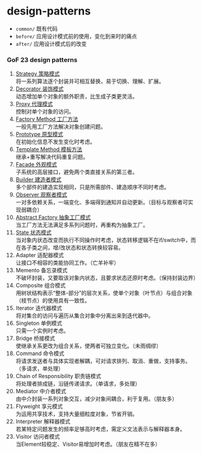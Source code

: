 # design-patterns

- `common/` 既有代码
- `before/` 应用设计模式前的使用，变化到来时的痛点
- `after/` 应用设计模式后的改变

### GoF 23 design patterns

1. [Strategy 策略模式](/src/main/java/com/lzhlyle/demo/design/pattern/gof/strategy)    
将一系列算法逐个封装并可相互替换，易于切换、理解、扩展。
2. [Decorator 装饰模式](/src/main/java/com/lzhlyle/demo/design/pattern/gof/decorator)    
动态增加单个对象的额外职责，比生成子类更灵活。
3. [Proxy 代理模式](/src/main/java/com/lzhlyle/demo/design/pattern/gof/proxy)    
控制对单个对象的访问。
4. [Factory Method 工厂方法](/src/main/java/com/lzhlyle/demo/design/pattern/gof/factoryMethod)    
一般先用工厂方法解决对象创建问题。
5. [Prototype 原型模式](/src/main/java/com/lzhlyle/demo/design/pattern/gof/prototype)     
在初始化信息不发生变化时考虑。
6. [Template Method 模板方法](/src/main/java/com/lzhlyle/demo/design/pattern/gof/templateMethod)    
继承+重写解决代码重复问题。
7. [Facade 外观模式](/src/main/java/com/lzhlyle/demo/design/pattern/gof/facade)    
子系统的高层接口，避免两个类直接关系的第三者。
8. [Builder 建造者模式](/src/main/java/com/lzhlyle/demo/design/pattern/gof/builder)    
多个部件的建造实现相同，只是所需部件、建造顺序不同时考虑。
9. [Observer 观察者模式](/src/main/java/com/lzhlyle/demo/design/pattern/gof/observer)    
一对多依赖关系，一端变化、多端得到通知并自动更新。（目标与观察者可实现弱耦合）
10. [Abstract Factory 抽象工厂模式](/src/main/java/com/lzhlyle/demo/design/pattern/gof/abstractFactory)    
当工厂方法无法满足多系列问题时，再重构为抽象工厂。
11. [State 状态模式](/src/main/java/com/lzhlyle/demo/design/pattern/gof/state)    
当对象内状态改变而执行不同操作时考虑，状态转移逻辑不在if/switch中，而在各子类之间，增/改状态和状态转换较容易。
12. Adapter 适配器模式    
让接口不相容的类能协同工作。（亡羊补牢）
13. Memento 备忘录模式    
不破坏封装，又要取该对象内状态，且要求状态还原时考虑。（保持封装边界）
14. Composite 组合模式    
用树状结构表示“整体-部分”的层次关系，使单个对象（叶节点）与组合对象（枝节点）的使用具有一致性。
15. Iterator 迭代器模式    
将对集合的访问与遍历从集合对象中分离出来到迭代器中。
16. Singleton 单例模式    
只需一个实例时考虑。
17. Bridge 桥接模式    
使继承关系更改为组合关系，使两者可独立变化。（未雨绸缪）
18. Command 命令模式    
将请求发送者与具体实现者解耦，可对请求排列、取消、重做，支持事务。（多请求，单处理）
19. Chain of Responsibility 职责链模式    
将处理者排成链，沿链传递请求。（单请求，多处理）
20. Mediator 中介者模式    
由中介封装一系列对象交互，减少对象间耦合，利于复用。（朋友多）
21. Flyweight 享元模式    
为运用共享技术，支持大量细粒度对象，节省开销。
22. Interpreter 解释器模式    
若某特定问题发生的频率足够高时考虑，需定义文法表示与解释器本身。
23. Visitor 访问者模式    
当Element较稳定、Visitor易增加时考虑。（朋友在精不在多）